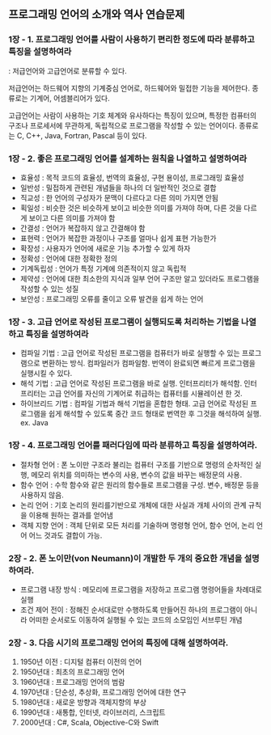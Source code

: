 ## 프로그래밍 언어의 소개와 역사 연습문제

### 1장 - 1. 프로그래밍 언어를 사람이 사용하기 편리한 정도에 따라 분류하고 특징을 설명하여라

: 저급언어와 고급언어로 분류할 수 있다. 

저급언어는 하드웨어 지향의 기계중심 언어로, 하드웨어와 밀접한 기능을 제어한다. 종류로는 기계어, 어셈블리어가 있다.

고급언어는 사람이 사용하는 기호 체계와 유사하다는 특징이 있으며, 특정한 컴퓨터의 구조나 프로세서에 무관하게, 독립적으로 프로그램을 작성할 수 있는 언어이다. 종류로는 C, C++, Java, Fortran, Pascal 등이 있다.

### 1장 - 2. 좋은 프로그래밍 언어를 설계하는 원칙을 나열하고 설명하여라

- 효율성 : 목적 코드의 효율성, 번역의 효율성, 구현 용이성, 프로그래밍 효율성
- 일반성 : 밀접하게 관련된 개념들을 하나의 더 일반적인 것으로 결합
- 직교성 : 한 언어의 구성자가 문맥이 다르다고 다른 의미 가지면 안됨
- 획일성 : 비슷한 것은 비슷하게 보이고 비슷한 의미를 가져야 하며, 다른 것을 다르게 보이고 다른 의미를 가져야 함
- 간결성 : 언어가 복잡하지 않고 간결해야 함
- 표현력 : 언어가 복잡한 과정이나 구조를 얼마나 쉽게 표현 가능한가
- 확장성 : 사용자가 언어에 새로운 기능 추가할 수 있게 하자
- 정확성 : 언어에 대한 정확한 정의
- 기계독립성 : 언어가 특정 기계에 의존적이지 않고 독립적
- 제약성 : 언어에 대한 최소한의 지식과 일부 언어 구조만 알고 있더라도 프로그램을 작성할 수 있는 성질
- 보안성 : 프로그래밍 오류를 줄이고 오류 발견을 쉽게 하는 언어

### 1장 - 3. 고급 언어로 작성된 프로그램이 실행되도록 처리하는 기법을 나열하고 특징을 설명하여라

- 컴파일 기법 : 고급 언어로 작성된 프로그램을 컴퓨터가 바로 실행할 수 있는 프로그램으로 변환하는 방식. 컴파일러가 컴파일함. 번역이 완료되면 빠르게 프로그램을 실행시킬 수 있다.
- 해석 기법 : 고급 언어로 작성된 프로그램을 바로 실행. 인터프리터가 해석함. 인터프리터는 고급 언어를 자신의 기계어로 취급하는 컴퓨터를 시뮬레이션 한 것.
- 하이브리드 기법 : 컴파일 기법과 해석 기법을 혼합한 형태. 고급 언어로 작성된 프로그램을 쉽게 해석할 수 있도록 중간 코드 형태로 번역한 후 그것을 해석하여 실행. ex. Java

### 1장 - 4. 프로그래밍 언어를 패러다임에 따라 분류하고 특징을 설명하여라.

- 절차형 언어 : 폰 노이만 구조라 불리는 컴퓨터 구조를 기반으로 명령의 순차적인 실행, 메모리 위치를 의미하는 변수의 사용, 변수의 값을 바꾸는 배정문의 사용.
- 함수 언어 : 수학 함수와 같은 원리의 함수들로 프로그램을 구성. 변수, 배정문 등을 사용하지 않음.
- 논리 언어 : 기호 논리의 원리를기반으로 개체에 대한 사실과 개체 사이의 관계 규칙을 이용해 원하는 결과를 얻어냄
- 객체 지향 언어 : 객체 단위로 모든 처리를 기술하며 명령형 언어, 함수 언어, 논리 언어 어느 것과도 결합이 가능.

### 2장 - 2. 폰 노이만(von Neumann)이 개발한 두 개의 중요한 개념을 설명하여라.

- 프로그램 내장 방식 : 메모리에 프로그램을 저장하고 프로그램 명령어들을 차례대로 실행
- 조건 제어 전이 : 정해진 순서대로만 수행하도록 만들어진 하나의 프로그램이 아니라 어떠한 순서로도 이동하여 실행될 수 있는 코드의 소모임인 서브루틴 개념

### 2장 - 3. 다음 시기의 프로그래밍 언어의 특징에 대해 설명하여라.

1. 1950년 이전 : 디지털 컴퓨터 이전의 언어
2. 1950년대 : 최초의  프로그래밍 언어
3. 1960년대 : 프로그래밍 언어의 범람
4. 1970년대 : 단순성, 추상화, 프로그래밍 언어에 대한 연구
5. 1980년대 : 새로운 방향과 객체지향의 부상
6. 1990년대 : 새통합, 인터넷, 라이브러리, 스크립트
7. 2000년대 : C#, Scala, Objective-C와 Swift
